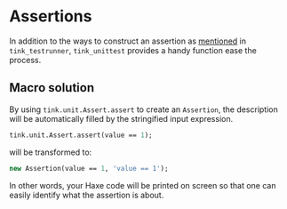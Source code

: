 # Assertions

In addition to the ways to construct an assertion as [mentioned](https://haxetink.github.io/tink_testrunner/#/basics/assertion) in `tink_testrunner`, `tink_unittest` provides a handy function ease the process.

## Macro solution

By using `tink.unit.Assert.assert` to create an `Assertion`, 
the description will be automatically filled by the stringified input expression.

```haxe
tink.unit.Assert.assert(value == 1);
```

will be transformed to:

```haxe
new Assertion(value == 1, 'value == 1');
```

In other words, your Haxe code will be printed on screen so that one can easily
identify what the assertion is about.